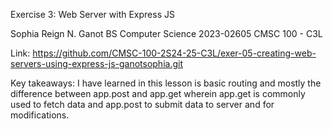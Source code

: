 Exercise 3: Web Server with Express JS

Sophia Reign N. Ganot BS Computer Science 2023-02605 CMSC 100 - C3L

Link: https://github.com/CMSC-100-2S24-25-C3L/exer-05-creating-web-servers-using-express-js-ganotsophia.git

Key takeaways: I have learned in this lesson is basic routing and mostly the difference between app.post and app.get wherein app.get is commonly used to fetch data and app.post to submit data to server and for modifications.